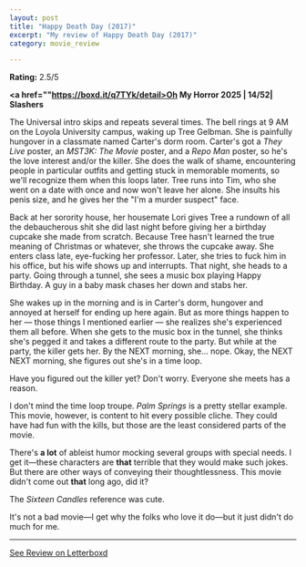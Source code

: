 ```yaml
---
layout: post
title: "Happy Death Day (2017)"
excerpt: "My review of Happy Death Day (2017)"
category: movie_review

---
```


**Rating:** 2.5/5

<b><a href=""https://boxd.it/q7TYk/detail>Oh My Horror 2025 | 14/52| Slashers</a></b>

The Universal intro skips and repeats several times. The bell rings at 9 AM on the Loyola University campus, waking up Tree Gelbman. She is painfully hungover in a classmate named Carter's dorm room. Carter's got a <i>They Live</i> poster, an <i>MST3K: The Movie</i> poster, and a <i>Repo Man</i> poster, so he's the love interest and/or the killer. She does the walk of shame, encountering people in particular outfits and getting stuck in memorable moments, so we'll recognize them when this loops later. Tree runs into Tim, who she went on a date with once and now won't leave her alone. She insults his penis size, and he gives her the "I'm a murder suspect" face.

Back at her sorority house, her housemate Lori gives Tree a rundown of all the debaucherous shit she did last night before giving her a birthday cupcake she made from scratch. Because Tree hasn't learned the true meaning of Christmas or whatever, she throws the cupcake away. She enters class late, eye-fucking her professor. Later, she tries to fuck him in his office, but his wife shows up and interrupts. That night, she heads to a party. Going through a tunnel, she sees a music box playing Happy Birthday. A guy in a baby mask chases her down and stabs her.

She wakes up in the morning and is in Carter's dorm, hungover and annoyed at herself for ending up here again. But as more things happen to her — those things I mentioned earlier — she realizes she's experienced them all before. When she gets to the music box in the tunnel, she thinks she's pegged it and takes a different route to the party. But while at the party, the killer gets her. By the NEXT morning, she… nope. Okay, the NEXT NEXT morning, she figures out she's in a time loop.

Have you figured out the killer yet? Don't worry. Everyone she meets has a reason.

I don't mind the time loop troupe. <i>Palm Springs</i> is a pretty stellar example. This movie, however, is content to hit every possible cliche. They could have had fun with the kills, but those are the least considered parts of the movie.

There's <b>a lot</b> of ableist humor mocking several groups with special needs. I get it—these characters are <b>that</b> terrible that they would make such jokes. But there are other ways of conveying their thoughtlessness. This movie didn't come out <b>that</b> long ago, did it?

The <i>Sixteen Candles</i> reference was cute.

It's not a bad movie—I get why the folks who love it do—but it just didn't do much for me.

<hr>

[See Review on Letterboxd](https://boxd.it/9hgOHB)

